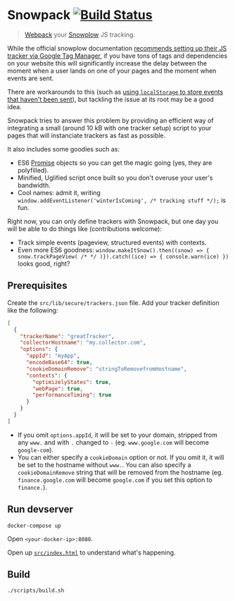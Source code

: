 # Snowpack [![Build Status](https://travis-ci.org/sircelsius/snowpack.svg?branch=master)](https://travis-ci.org/sircelsius/snowpack)

> [Webpack](http://webpack.github.io/) your [Snowplow](http://snowplowanalytics.com/) JS tracking.

While the official snowplow documentation [recommends setting up their JS tracker via Google Tag Manager](https://github.com/snowplow/snowplow/wiki/Integrating-javascript-tags-with-Google-Tag-Manager), if you have tons of tags and dependencies on your website this will significantly increase the delay between the moment when a user lands on one of your pages and the moment when events are sent.

There are workarounds to this (such as [using `localStorage` to store events that haven't been sent](https://github.com/snowplow/snowplow/wiki/1-General-parameters-for-the-Javascript-tracker#2213-configuring-localstorage)), but tackling the issue at its root may be a good idea.

Snowpack tries to answer this problem by providing an efficient way of integrating a small (around 10 kB with one tracker setup) script to your pages that will instanciate trackers as fast as possible.

It also includes some goodies such as:
  * ES6 [Promise](https://developer.mozilla.org/en/docs/Web/JavaScript/Reference/Global_Objects/Promise) objects so you can get the magic going (yes, they are polyfilled).
  * Minified, Uglified script once built so you don't overuse your user's bandwidth.
  * Cool names: admit it, writing `window.addEventListener('winterIsComing', /* tracking stuff */);` is fun.
   
Right now, you can only define trackers with Snowpack, but one day you will be able to do things like (contributions welcome):
  * Track simple events (pageview, structured events) with contexts.
  * Even more ES6 goodness: `window.makeItSnow().then((snow) => { snow.trackPageView( /* */ )}).catch((ice) => { console.warn(ice) })` looks good, right?
 
## Prerequisites

Create the `src/lib/secure/trackers.json` file. Add your tracker definition like the following:

```` json
[
  {
    "trackerName": "greatTracker",
    "collectorHostname": "my.collector.com",
    "options": {
      "appId": "myApp",
      "encodeBase64": true,
      "cookieDomainRemove": "stringToRemovefromHostname",
      "contexts": {
        "optimizelyStates": true,
        "webPage": true,
        "performanceTiming": true
      }
    }
  }
]

````

  * If you omit `options.appId`, it will be set to your domain, stripped from any `www.` and with `.` changed to `-` (eg. `www.google.com` will become `google-com`).
  * You can either specify a `cookieDomain` option or not. If you omit it, it will be set to the hostname without `www.`. You can also specify a `cookieDomainRemove` string that will be removed from the hostname (eg. `finance.google.com` will become `google.com` if you set this option to `finance.`).

## Run devserver

`docker-compose up`

Open `<your-docker-ip>:8080`.

Open up [`src/index.html`](src/index.html) to understand what's happening.

## Build

`./scripts/build.sh`


